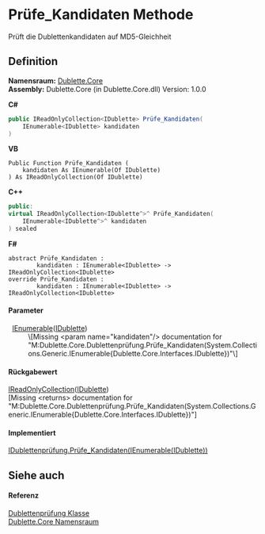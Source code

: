 # Prüfe_Kandidaten Methode


Prüft die Dublettenkandidaten auf MD5-Gleichheit



## Definition
**Namensraum:** <a href="N_Dublette_Core.md">Dublette.Core</a>  
**Assembly:** Dublette.Core (in Dublette.Core.dll) Version: 1.0.0

**C#**
``` C#
public IReadOnlyCollection<IDublette> Prüfe_Kandidaten(
	IEnumerable<IDublette> kandidaten
)
```
**VB**
``` VB
Public Function Prüfe_Kandidaten ( 
	kandidaten As IEnumerable(Of IDublette)
) As IReadOnlyCollection(Of IDublette)
```
**C++**
``` C++
public:
virtual IReadOnlyCollection<IDublette^>^ Prüfe_Kandidaten(
	IEnumerable<IDublette^>^ kandidaten
) sealed
```
**F#**
``` F#
abstract Prüfe_Kandidaten : 
        kandidaten : IEnumerable<IDublette> -> IReadOnlyCollection<IDublette> 
override Prüfe_Kandidaten : 
        kandidaten : IEnumerable<IDublette> -> IReadOnlyCollection<IDublette> 
```



#### Parameter
<dl><dt>  <a href="https://learn.microsoft.com/dotnet/api/system.collections.generic.ienumerable-1" target="_blank" rel="noopener noreferrer">IEnumerable</a>(<a href="T_Dublette_Core_Interfaces_IDublette.md">IDublette</a>)</dt><dd>\[Missing &lt;param name="kandidaten"/&gt; documentation for "M:Dublette.Core.Dublettenprüfung.Prüfe_Kandidaten(System.Collections.Generic.IEnumerable{Dublette.Core.Interfaces.IDublette})"\]</dd></dl>

#### Rückgabewert
<a href="https://learn.microsoft.com/dotnet/api/system.collections.generic.ireadonlycollection-1" target="_blank" rel="noopener noreferrer">IReadOnlyCollection</a>(<a href="T_Dublette_Core_Interfaces_IDublette.md">IDublette</a>)  
\[Missing &lt;returns&gt; documentation for "M:Dublette.Core.Dublettenprüfung.Prüfe_Kandidaten(System.Collections.Generic.IEnumerable{Dublette.Core.Interfaces.IDublette})"\]

#### Implementiert
<a href="M_Dublette_Core_Interfaces_IDublettenprüfung_Prüfe_Kandidaten.md">IDublettenprüfung.Prüfe_Kandidaten(IEnumerable(IDublette))</a>  


## Siehe auch


#### Referenz
<a href="T_Dublette_Core_Dublettenprüfung.md">Dublettenprüfung Klasse</a>  
<a href="N_Dublette_Core.md">Dublette.Core Namensraum</a>  
